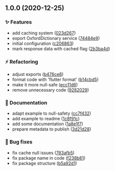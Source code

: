 ## 1.0.0 (2020-12-25)


### :sparkles: Features

* add caching system ([023d267](https://github.com/rIIh/oxford-dictionary-dart/commit/023d267ddcfc243dac6e4bc0db9af1f04dad21d8))
* export OxfordDictionary service ([74484e9](https://github.com/rIIh/oxford-dictionary-dart/commit/74484e95d1019984298a09d8cd0ddb0909ee279f))
* initial configuration ([c206863](https://github.com/rIIh/oxford-dictionary-dart/commit/c2068637b65df3268a245b6c4eda92c893fbd4b1))
* mark response data with cached flag ([2b3ba4d](https://github.com/rIIh/oxford-dictionary-dart/commit/2b3ba4de23287b9544988a26950b9e62a1b2a265))


### :zap: Refactoring

* adjust exports ([b476ce8](https://github.com/rIIh/oxford-dictionary-dart/commit/b476ce8332d09ec85baa75604d47e80bf0401d4f))
* format code with 'flutter format' ([b14cbd5](https://github.com/rIIh/oxford-dictionary-dart/commit/b14cbd5d696f3b437c89b35b1bc709115437734d))
* make it more null-safe ([ecc11d6](https://github.com/rIIh/oxford-dictionary-dart/commit/ecc11d6f602fede3a0da35881f914f98c1f3e711))
* remove unnecessary code ([9282029](https://github.com/rIIh/oxford-dictionary-dart/commit/9282029ad397fc393a2aac76e512d621dae92cc5))


### :memo: Documentation

* adapt example to null-safety ([cc7f432](https://github.com/rIIh/oxford-dictionary-dart/commit/cc7f432b3e8d6eb24546e8a1776514a7f15c224b))
* add example to readme ([1c8f91c](https://github.com/rIIh/oxford-dictionary-dart/commit/1c8f91ccd82cb2207c2d004cf5a1f8b6f0431503))
* add some documentation ([1a8e1f7](https://github.com/rIIh/oxford-dictionary-dart/commit/1a8e1f728aca3c53aa8d0f5205bc4fcb2545a13c))
* prepare metadata to publish ([3d21d28](https://github.com/rIIh/oxford-dictionary-dart/commit/3d21d284472f4d1096901089571d4c3ef9cd11a6))


### :bug: Bug fixes

* fix cache null issues ([783afb5](https://github.com/rIIh/oxford-dictionary-dart/commit/783afb55ef7d43baac7b0b7bdfc4db4e7c6a7500))
* fix package name in code ([f238b81](https://github.com/rIIh/oxford-dictionary-dart/commit/f238b813633ab7e031a778f89ac4f1c4edca53cd))
* fix package structure ([b5a92d1](https://github.com/rIIh/oxford-dictionary-dart/commit/b5a92d1009ed15ac22d65b1e38361123ae8a0c6e))
